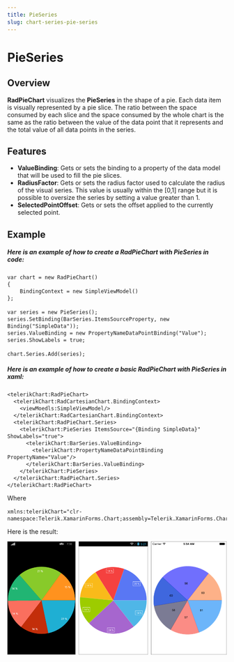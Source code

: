 ```yaml
---
title: PieSeries
slug: chart-series-pie-series
---
```


# PieSeries #

## Overview ##

**RadPieChart** visualizes the **PieSeries** in the shape of a pie. Each data item is visually represented by a pie slice. The ratio between the space consumed by each slice and the space consumed by the whole chart is the same as the ratio between the value of the data point that it represents and the total value of all data points in the series.

## Features ##

- **ValueBinding**: Gets or sets the binding to a property of the data model that will be used to fill the pie slices.
- **RadiusFactor**: Gets or sets the radius factor used to calculate the radius of the visual series. This value is usually within the [0,1] range but it is possible to oversize the series by setting a value greater than 1.
- **SelectedPointOffset**: Gets or sets the offset applied to the currently selected point.

## Example ##

##### Here is an example of how to create a RadPieChart with PieSeries in **code**: #####

	var chart = new RadPieChart()
	{
	    BindingContext = new SimpleViewModel()
	};
	
	var series = new PieSeries();
	series.SetBinding(BarSeries.ItemsSourceProperty, new Binding("SimpleData"));    
	series.ValueBinding = new PropertyNameDataPointBinding("Value");
	series.ShowLabels = true;
	
	chart.Series.Add(series);

##### Here is an example of how to create a basic RadPieChart with PieSeries in **xaml**: #####

	<telerikChart:RadPieChart>
	  <telerikChart:RadCartesianChart.BindingContext>
	    <viewMoedls:SimpleViewModel/>
	  </telerikChart:RadCartesianChart.BindingContext>
	  <telerikChart:RadPieChart.Series>
	    <telerikChart:PieSeries ItemsSource="{Binding SimpleData}" ShowLabels="true">
	      <telerikChart:BarSeries.ValueBinding>
	        <telerikChart:PropertyNameDataPointBinding PropertyName="Value"/>
	      </telerikChart:BarSeries.ValueBinding>
	    </telerikChart:PieSeries>
	  </telerikChart:RadPieChart.Series>
	</telerikChart:RadPieChart>
Where

	xmlns:telerikChart="clr-namespace:Telerik.XamarinForms.Chart;assembly=Telerik.XamarinForms.Chart"

Here is the result:

![Basic PieSeries](pie-series-basic-example.png)